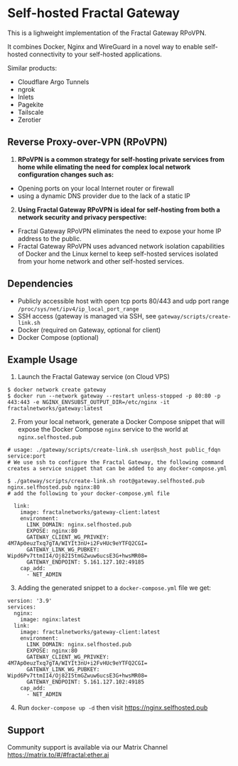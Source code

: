 # Self-hosted Fractal Gateway

This is a lighweight implementation of the Fractal Gateway RPoVPN.

It combines Docker, Nginx and WireGuard in a novel way to enable self-hosted connectivity to your self-hosted applications.

Similar products:
- Cloudflare Argo Tunnels
- ngrok
- Inlets
- Pagekite
- Tailscale
- Zerotier

## Reverse Proxy-over-VPN (RPoVPN)
1. **RPoVPN is a common strategy for self-hosting private services from home while elimating the need for complex local network configuration changes such as:**
  - Opening ports on your local Internet router or firewall
  - using a dynamic DNS provider due to the lack of a static IP

2. **Using Fractal Gateway RPoVPN is ideal for self-hosting from both a network security and privacy perspective:**
  - Fractal Gateway RPoVPN eliminates the need to expose your home IP address to the public.
  - Fractal Gateway RPoVPN uses advanced network isolation capabilities of Docker and the Linux kernel to keep self-hosted services isolated from your home network and other self-hosted services.

## Dependencies
- Publicly accessible host with open tcp ports 80/443 and udp port range `/proc/sys/net/ipv4/ip_local_port_range`
- SSH access (gateway is managed via SSH, see `gateway/scripts/create-link.sh`
- Docker (required on Gateway, optional for client)
- Docker Compose (optional)

## Example Usage
1. Launch the Fractal Gateway service (on Cloud VPS)
```
$ docker network create gateway
$ docker run --network gateway --restart unless-stopped -p 80:80 -p 443:443 -e NGINX_ENVSUBST_OUTPUT_DIR=/etc/nginx -it fractalnetworks/gateway:latest
```
2. From your local network, generate a Docker Compose snippet that will expose the Docker Compose `nginx` service to the world at `nginx.selfhosted.pub` 
```
# usage: ./gateway/scripts/create-link.sh user@ssh_host public_fdqn service:port
# We use ssh to configure the Fractal Gateway, the following command creates a service snippet that can be added to any docker-compose.yml

$ ./gateway/scripts/create-link.sh root@gateway.selfhosted.pub nginx.selfhosted.pub nginx:80
# add the following to your docker-compose.yml file

  link:
    image: fractalnetworks/gateway-client:latest
    environment:
      LINK_DOMAIN: nginx.selfhosted.pub
      EXPOSE: nginx:80
      GATEWAY_CLIENT_WG_PRIVKEY: 4M7Ap0euzTxq7gTA/WIYIt3nU+i2FvHUc9eYTFQ2CGI=
      GATEWAY_LINK_WG_PUBKEY: Wipd6Pv7ttmII4/Oj82I5tmGZwuw6ucsE3G+hwsMR08=
      GATEWAY_ENDPOINT: 5.161.127.102:49185
    cap_add:
      - NET_ADMIN
```

3. Adding the generated snippet to a `docker-compose.yml` file we get:
```
version: '3.9'
services:
  nginx:
    image: nginx:latest
  link:
    image: fractalnetworks/gateway-client:latest
    environment:
      LINK_DOMAIN: nginx.selfhosted.pub
      EXPOSE: nginx:80
      GATEWAY_CLIENT_WG_PRIVKEY: 4M7Ap0euzTxq7gTA/WIYIt3nU+i2FvHUc9eYTFQ2CGI=
      GATEWAY_LINK_WG_PUBKEY: Wipd6Pv7ttmII4/Oj82I5tmGZwuw6ucsE3G+hwsMR08=
      GATEWAY_ENDPOINT: 5.161.127.102:49185
    cap_add:
      - NET_ADMIN
```
4. Run `docker-compose up -d` then visit https://nginx.selfhosted.pub

## Support
Community support is available via our Matrix Channel https://matrix.to/#/#fractal:ether.ai
